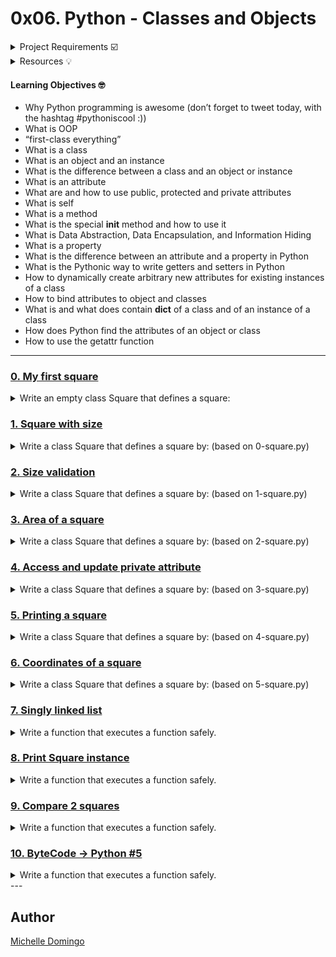 # 0x06. Python - Classes and Objects

<details><summary>Project Requirements ☑️</summary>
...
</details>

<details><summary>Resources 💡</summary>
...
</details>

#### Learning Objectives 🤓

* Why Python programming is awesome (don’t forget to tweet today, with the hashtag #pythoniscool :))
* What is OOP
* “first-class everything”
* What is a class
* What is an object and an instance
* What is the difference between a class and an object or instance
* What is an attribute
* What are and how to use public, protected and private attributes
* What is self
* What is a method
* What is the special __init__ method and how to use it
* What is Data Abstraction, Data Encapsulation, and Information Hiding
* What is a property
* What is the difference between an attribute and a property in Python
* What is the Pythonic way to write getters and setters in Python
* How to dynamically create arbitrary new attributes for existing instances of a class
* How to bind attributes to object and classes
* What is and what does contain __dict__ of a class and of an instance of a class
* How does Python find the attributes of an object or class
* How to use the getattr function

---

### [0. My first square](./0-square.py)
<details><summary>Write an empty class Square that defines a square:</summary><br>

* 
```

```
</details>

### [1. Square with size](./1-square.py)
<details><summary>Write a class Square that defines a square by: (based on 0-square.py)</summary><br>

* 
```

```
</details>

### [2. Size validation](./2-square.py)
<details><summary>Write a class Square that defines a square by: (based on 1-square.py)</summary><br>

* 
```

```
</details>

### [3. Area of a square](./3-square.py)
<details><summary>Write a class Square that defines a square by: (based on 2-square.py)</summary><br>

* 
```

```
</details>

### [4. Access and update private attribute](./4-square.py)
<details><summary>Write a class Square that defines a square by: (based on 3-square.py)</summary><br>

* 
```

```
</details>

### [5. Printing a square](./5-square.py)
<details><summary>Write a class Square that defines a square by: (based on 4-square.py)</summary><br>

* 
```

```
</details>

### [6. Coordinates of a square](./6-square.py)
<details><summary>Write a class Square that defines a square by: (based on 5-square.py)</summary><br>

* 
```

```
</details>

### [7. Singly linked list](./100-singly_linked_list.py)
<details><summary>Write a function that executes a function safely. </summary><br>

* Write a class Node that defines a node of a singly linked list by: 
```

```
</details>

### [8. Print Square instance](./101-square.py)
<details><summary>Write a function that executes a function safely. </summary><br>

* Write a class Square that defines a square by: (based on 6-square.py)
```

```
</details>

### [9. Compare 2 squares](./102-square.py)
<details><summary>Write a function that executes a function safely. </summary><br>

* Write a class Square that defines a square by: (based on 4-square.py)
```

```
</details>

### [10. ByteCode -> Python #5](./103-magic_class.py)
<details><summary>Write a function that executes a function safely. </summary><br>

* Write the Python class MagicClass that does exactly the same as the following Python bytecode:
```

```
</details>
---

## Author
[Michelle Domingo](https://github.com/michedomingo)
